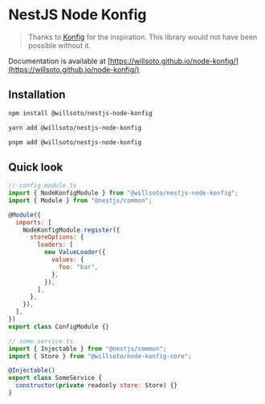 # NestJS Node Konfig

> Thanks to [Konfig](https://github.com/lalamove/konfig) for the inspiration. This library would not have been possible without it.

Documentation is available at [https://willsoto.github.io/node-konfig/](https://willsoto.github.io/node-konfig/)

## Installation

```bash
npm install @willsoto/nestjs-node-konfig
```

```bash
yarn add @willsoto/nestjs-node-konfig
```

```bash
pnpm add @willsoto/nestjs-node-konfig
```

## Quick look

```javascript
// config.module.ts
import { NodeKonfigModule } from "@willsoto/nestjs-node-konfig";
import { Module } from "@nestjs/common";

@Module({
  imports: [
    NodeKonfigModule.register({
      storeOptions: {
        loaders: [
          new ValueLoader({
            values: {
              foo: "bar",
            },
          }),
        ],
      },
    }),
  ],
})
export class ConfigModule {}
```

```javascript
// some.service.ts
import { Injectable } from "@nestjs/common";
import { Store } from "@willsoto/node-konfig-core";

@Injectable()
export class SomeService {
  constructor(private readonly store: Store) {}
}
```
